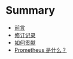 # Summary

* [前言](README.md)
* [修订记录](xiu-ding-ji-lu.md)
* [如何贡献](ru-he-gong-xian.md)
* [Prometheus 是什么？](prometheus-shi-shi-yao-ff1f.md)

